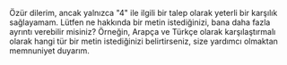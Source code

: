 Özür dilerim, ancak yalnızca "4" ile ilgili bir talep olarak yeterli bir karşılık sağlayamam. Lütfen ne hakkında bir metin istediğinizi, bana daha fazla ayrıntı verebilir misiniz? Örneğin, Arapça ve Türkçe olarak karşılaştırmalı olarak hangi tür bir metin istediğinizi belirtirseniz, size yardımcı olmaktan memnuniyet duyarım.